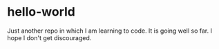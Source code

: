 # hello-world
Just another repo in which I am learning to code. It is going well so far. I hope I don't get discouraged.
